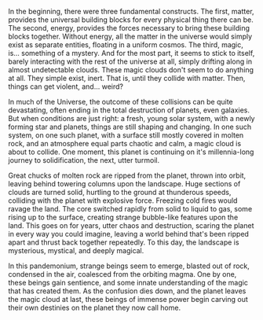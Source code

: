 In the beginning, there were three fundamental constructs. The first, matter, provides the universal building blocks for every physical thing there can be. The second, energy, provides the forces necessary to bring these building blocks together. Without energy, all the matter in the universe would simply exist as separate entities, floating in a uniform cosmos. The third, magic, is... something of a mystery. And for the most part, it seems to stick to itself, barely interacting with the rest of the universe at all, simply drifting along in almost undetectable clouds. These magic clouds don't seem to do anything at all. They simple exist, inert. That is, until they collide with matter. Then, things can get violent, and... weird?

In much of the Universe, the outcome of these collisions can be quite devastating, often ending in the total destruction of planets, even galaxies. But when conditions are just right: a fresh, young solar system, with a newly forming star and planets, things are still shaping and changing. In one such system, on one such planet, with a surface still mostly covered in molten rock, and an atmosphere equal parts chaotic and calm, a magic cloud is about to collide. One moment, this planet is continuing on it's millennia-long journey to solidification, the next, utter turmoil.

Great chucks of molten rock are ripped from the planet, thrown into orbit, leaving behind towering columns upon the landscape. Huge sections of clouds are turned solid, hurtling to the ground at thunderous speeds, colliding with the planet with explosive force. Freezing cold fires would ravage the land. The core switched rapidly from solid to liquid to gas, some rising up to the surface, creating strange bubble-like features upon the land. This goes on for years, utter chaos and destruction, scaring the planet in every way you could imagine, leaving a world behind that's been ripped apart and thrust back together repeatedly. To this day, the landscape is mysterious, mystical, and deeply magical.

In this pandemonium, strange beings seem to emerge, blasted out of rock, condensed in the air, coalesced from the orbiting magma. One by one, these beings gain sentience, and some innate understanding of the magic that has created them. As the confusion dies down, and the planet leaves the magic cloud at last, these beings of immense power begin carving out their own destinies on the planet they now call home.